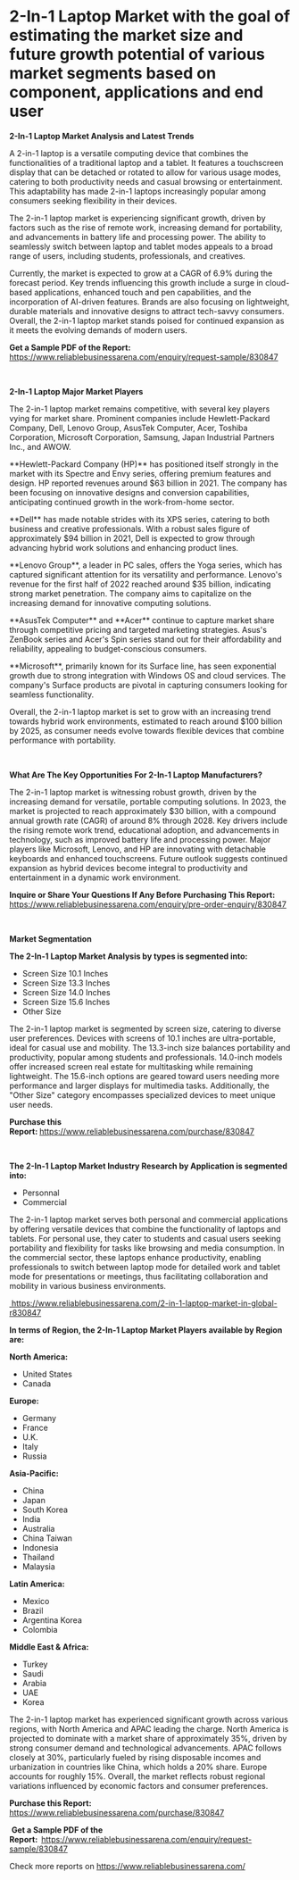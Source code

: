 <p><h1>2-In-1 Laptop Market with the goal of estimating the market size and future growth potential of various market segments based on component, applications and end user</h1></p><p><strong>2-In-1 Laptop Market Analysis and Latest Trends</strong></p>
<p><p>A 2-in-1 laptop is a versatile computing device that combines the functionalities of a traditional laptop and a tablet. It features a touchscreen display that can be detached or rotated to allow for various usage modes, catering to both productivity needs and casual browsing or entertainment. This adaptability has made 2-in-1 laptops increasingly popular among consumers seeking flexibility in their devices.</p><p>The 2-in-1 laptop market is experiencing significant growth, driven by factors such as the rise of remote work, increasing demand for portability, and advancements in battery life and processing power. The ability to seamlessly switch between laptop and tablet modes appeals to a broad range of users, including students, professionals, and creatives. </p><p>Currently, the market is expected to grow at a CAGR of 6.9% during the forecast period. Key trends influencing this growth include a surge in cloud-based applications, enhanced touch and pen capabilities, and the incorporation of AI-driven features. Brands are also focusing on lightweight, durable materials and innovative designs to attract tech-savvy consumers. Overall, the 2-in-1 laptop market stands poised for continued expansion as it meets the evolving demands of modern users.</p></p>
<p><strong>Get a Sample PDF of the Report:&nbsp;</strong> <a href="https://www.reliablebusinessarena.com/enquiry/request-sample/830847?utm_campaign=3041&utm_medium=2&utm_source=Github&utm_content=ia&utm_term=25032025&utm_id=2-in-1-laptop">https://www.reliablebusinessarena.com/enquiry/request-sample/830847</a></p>
<p>&nbsp;</p>
<p><strong>2-In-1 Laptop Major Market Players</strong></p>
<p><p>The 2-in-1 laptop market remains competitive, with several key players vying for market share. Prominent companies include Hewlett-Packard Company, Dell, Lenovo Group, AsusTek Computer, Acer, Toshiba Corporation, Microsoft Corporation, Samsung, Japan Industrial Partners Inc., and AWOW.</p><p>**Hewlett-Packard Company (HP)** has positioned itself strongly in the market with its Spectre and Envy series, offering premium features and design. HP reported revenues around $63 billion in 2021. The company has been focusing on innovative designs and conversion capabilities, anticipating continued growth in the work-from-home sector.</p><p>**Dell** has made notable strides with its XPS series, catering to both business and creative professionals. With a robust sales figure of approximately $94 billion in 2021, Dell is expected to grow through advancing hybrid work solutions and enhancing product lines.</p><p>**Lenovo Group**, a leader in PC sales, offers the Yoga series, which has captured significant attention for its versatility and performance. Lenovo's revenue for the first half of 2022 reached around $35 billion, indicating strong market penetration. The company aims to capitalize on the increasing demand for innovative computing solutions.</p><p>**AsusTek Computer** and **Acer** continue to capture market share through competitive pricing and targeted marketing strategies. Asus's ZenBook series and Acer's Spin series stand out for their affordability and reliability, appealing to budget-conscious consumers. </p><p>**Microsoft**, primarily known for its Surface line, has seen exponential growth due to strong integration with Windows OS and cloud services. The company's Surface products are pivotal in capturing consumers looking for seamless functionality.</p><p>Overall, the 2-in-1 laptop market is set to grow with an increasing trend towards hybrid work environments, estimated to reach around $100 billion by 2025, as consumer needs evolve towards flexible devices that combine performance with portability.</p></p>
<p>&nbsp;</p>
<p><strong>What Are The Key Opportunities For 2-In-1 Laptop Manufacturers?</strong></p>
<p><p>The 2-in-1 laptop market is witnessing robust growth, driven by the increasing demand for versatile, portable computing solutions. In 2023, the market is projected to reach approximately $30 billion, with a compound annual growth rate (CAGR) of around 8% through 2028. Key drivers include the rising remote work trend, educational adoption, and advancements in technology, such as improved battery life and processing power. Major players like Microsoft, Lenovo, and HP are innovating with detachable keyboards and enhanced touchscreens. Future outlook suggests continued expansion as hybrid devices become integral to productivity and entertainment in a dynamic work environment.</p></p>
<p><strong>Inquire or Share Your Questions If Any Before Purchasing This Report:</strong> <a href="https://www.reliablebusinessarena.com/enquiry/pre-order-enquiry/830847?utm_campaign=3041&utm_medium=2&utm_source=Github&utm_content=ia&utm_term=25032025&utm_id=2-in-1-laptop">https://www.reliablebusinessarena.com/enquiry/pre-order-enquiry/830847</a></p>
<p>&nbsp;</p>
<p><strong>Market Segmentation</strong></p>
<p><strong>The 2-In-1 Laptop Market Analysis by types is segmented into:</strong></p>
<p><ul><li>Screen Size 10.1 Inches</li><li>Screen Size 13.3 Inches</li><li>Screen Size 14.0 Inches</li><li>Screen Size 15.6 Inches</li><li>Other Size</li></ul></p>
<p><p>The 2-in-1 laptop market is segmented by screen size, catering to diverse user preferences. Devices with screens of 10.1 inches are ultra-portable, ideal for casual use and mobility. The 13.3-inch size balances portability and productivity, popular among students and professionals. 14.0-inch models offer increased screen real estate for multitasking while remaining lightweight. The 15.6-inch options are geared toward users needing more performance and larger displays for multimedia tasks. Additionally, the "Other Size" category encompasses specialized devices to meet unique user needs.</p></p>
<p><strong>Purchase this Report:&nbsp;</strong><a href="https://www.reliablebusinessarena.com/purchase/830847?utm_campaign=3041&utm_medium=2&utm_source=Github&utm_content=ia&utm_term=25032025&utm_id=2-in-1-laptop">https://www.reliablebusinessarena.com/purchase/830847</a></p>
<p>&nbsp;</p>
<p><strong>The 2-In-1 Laptop Market Industry Research by Application is segmented into:</strong></p>
<p><ul><li>Personnal</li><li>Commercial</li></ul></p>
<p><p>The 2-in-1 laptop market serves both personal and commercial applications by offering versatile devices that combine the functionality of laptops and tablets. For personal use, they cater to students and casual users seeking portability and flexibility for tasks like browsing and media consumption. In the commercial sector, these laptops enhance productivity, enabling professionals to switch between laptop mode for detailed work and tablet mode for presentations or meetings, thus facilitating collaboration and mobility in various business environments.</p></p>
<p><a href="https://www.reliablebusinessarena.com/2-in-1-laptop-market-in-global-r830847?utm_campaign=3041&utm_medium=2&utm_source=Github&utm_content=ia&utm_term=25032025&utm_id=2-in-1-laptop">&nbsp;https://www.reliablebusinessarena.com/2-in-1-laptop-market-in-global-r830847</a></p>
<p><strong>In terms of Region, the 2-In-1 Laptop Market Players available by Region are:</strong></p>
<p>
    <p> <strong> North America: </strong>
        <ul>
            <li>United States</li>
            <li>Canada</li>
        </ul>
        </p> 
    <p> <strong> Europe: </strong>
        <ul>
            <li>Germany</li>
            <li>France</li>
            <li>U.K.</li>
            <li>Italy</li>
            <li>Russia</li>
        </ul>
        </p> 
    <p> <strong> Asia-Pacific: </strong>
        <ul>
            <li>China</li>
            <li>Japan</li>
            <li>South Korea</li>
            <li>India</li>
            <li>Australia</li>
            <li>China Taiwan</li>
            <li>Indonesia</li>
            <li>Thailand</li>
            <li>Malaysia</li>
        </ul>
        </p> 
    <p> <strong> Latin America: </strong>
        <ul>
            <li>Mexico</li>
            <li>Brazil</li>
            <li>Argentina Korea</li>
            <li>Colombia</li>
        </ul>
        </p> 
    <p> <strong> Middle East & Africa: </strong>
        <ul>
            <li>Turkey</li>
            <li>Saudi</li>
            <li>Arabia</li>
            <li>UAE</li>
            <li>Korea</li>
        </ul>
    </p>
    </p>
<p><p>The 2-in-1 laptop market has experienced significant growth across various regions, with North America and APAC leading the charge. North America is projected to dominate with a market share of approximately 35%, driven by strong consumer demand and technological advancements. APAC follows closely at 30%, particularly fueled by rising disposable incomes and urbanization in countries like China, which holds a 20% share. Europe accounts for roughly 15%. Overall, the market reflects robust regional variations influenced by economic factors and consumer preferences.</p></p>
<p><strong>Purchase this Report: </strong><a href="https://www.reliablebusinessarena.com/purchase/830847?utm_campaign=3041&utm_medium=2&utm_source=Github&utm_content=ia&utm_term=25032025&utm_id=2-in-1-laptop">https://www.reliablebusinessarena.com/purchase/830847</a></p>
<p>&nbsp;<strong>Get a Sample PDF of the Report:&nbsp;&nbsp;</strong><a href="https://www.reliablebusinessarena.com/enquiry/request-sample/830847?utm_campaign=3041&utm_medium=2&utm_source=Github&utm_content=ia&utm_term=25032025&utm_id=2-in-1-laptop">https://www.reliablebusinessarena.com/enquiry/request-sample/830847</a></p>
<p><strong></strong></p>
<p>Check more reports on <a href="https://www.reliablebusinessarena.com/?utm_campaign=3041&utm_medium=2&utm_source=Github&utm_content=ia&utm_term=25032025&utm_id=2-in-1-laptop">https://www.reliablebusinessarena.com/</a></p>